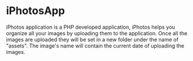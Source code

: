 # iPhotosApp
iPhotos application is a PHP developed application, iPhotos helps you organize all your images by uploading them to the application. Once all the images are uploaded they will be set in a new folder under the name of "assets". The image's name will contain the current date of uploading the images.


